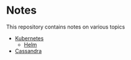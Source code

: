 # Notes

This repository contains notes on various topics

* [Kubernetes](https://github.com/runeanielsen/notes/tree/master/kubernetes/kubernetes.md)
  * [Helm](https://github.com/runeanielsen/notes/tree/master/kubernetes/helm.md)
* [Cassandra](https://github.com/runeanielsen/notes/tree/master/cassandra/cassandra.md)
